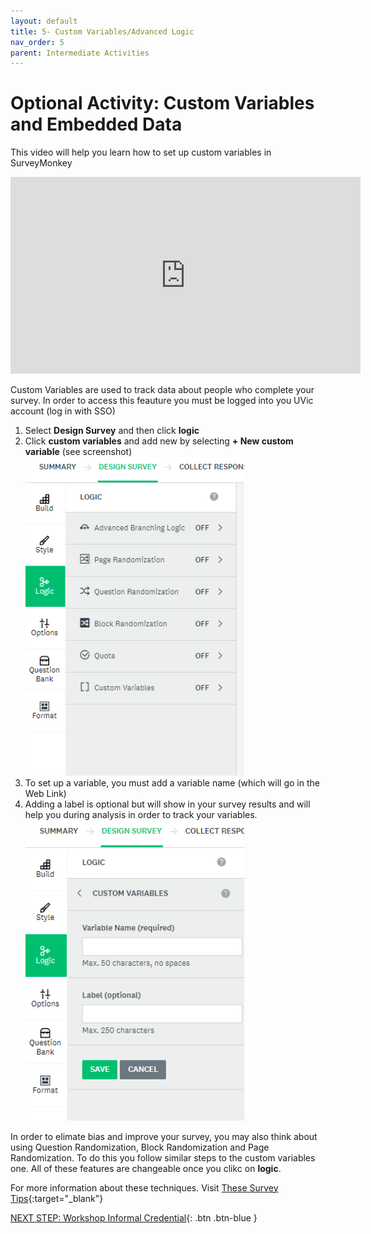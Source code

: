 ```yaml
---
layout: default
title: 5- Custom Variables/Advanced Logic
nav_order: 5
parent: Intermediate Activities
---
```


# Optional Activity: Custom Variables and Embedded Data
This video will help you learn how to set up custom variables in SurveyMonkey
<iframe width="560" height="315" src="https://www.youtube.com/embed/6_Au_aO4T00?si=nirHtwU6CUGuvoJN" title="YouTube video player" frameborder="0" allow="accelerometer; autoplay; clipboard-write; encrypted-media; gyroscope; picture-in-picture; web-share" allowfullscreen></iframe>

Custom Variables are used to track data about people who complete your survey. In order to access this feauture you must be logged into you UVic account (log in with SSO)
1. Select **Design Survey** and then click **logic**
2. Click **custom variables** and add new by selecting **+ New custom variable** (see screenshot)<br>
<img width=350px src="images/logic.png"><br>
3. To set up a variable, you must add a variable name (which will go in the Web Link)
4. Adding a label is optional but will show in your survey results and will help you during analysis in order to track your variables.<br>
<img width=350px src="images/custom-variables.png"><br>

In order to elimate bias and improve your survey, you may also think about using Question Randomization, Block Randomization and Page Randomization.
To do this you follow similar steps to the custom variables one. All of these features are changeable once you clikc on **logic**.

For more information about these techniques. Visit [These Survey Tips](https://www.surveymonkey.com/curiosity/eliminate-order-bias-to-improve-your-survey-responses/){:target="_blank"}

[NEXT STEP: Workshop Informal Credential](informal-credentials.html){: .btn .btn-blue }
